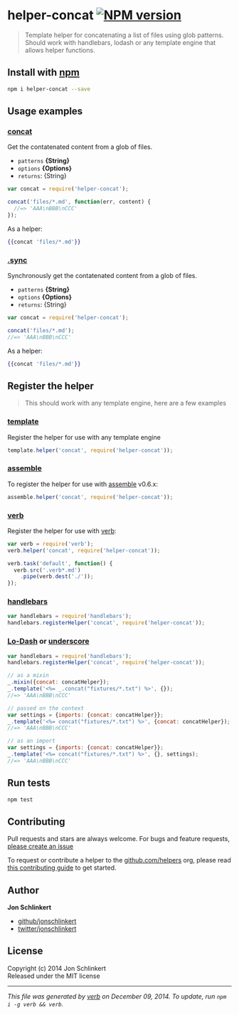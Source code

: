 # helper-concat [![NPM version](https://badge.fury.io/js/helper-concat.svg)](http://badge.fury.io/js/helper-concat)

> Template helper for concatenating a list of files using glob patterns. Should work with handlebars, lodash or any template engine that allows helper functions.

## Install with [npm](npmjs.org)

```bash
npm i helper-concat --save
```

## Usage examples

### [concat](index.js#L46)

Get the contatenated content from a glob of files.

* `patterns` **{String}**    
* `options` **{Options}**    
* `returns`: {String}  

```js
var concat = require('helper-concat');

concat('files/*.md', function(err, content) {
  //=> 'AAA\nBBB\nCCC'
});
```

As a helper:

```handlebars
{{concat 'files/*.md'}}
```

### [.sync](index.js#L82)

Synchronously get the contatenated content from a glob of files.

* `patterns` **{String}**    
* `options` **{Options}**    
* `returns`: {String}  

```js
var concat = require('helper-concat');

concat('files/*.md');
//=> 'AAA\nBBB\nCCC'
```

As a helper:

```handlebars
{{concat 'files/*.md'}}
```


## Register the helper

> This should work with any template engine, here are a few examples

### [template]

Register the helper for use with any template engine

```js
template.helper('concat', require('helper-concat'));
```

### [assemble]

To register the helper for use with [assemble] v0.6.x:

```js
assemble.helper('concat', require('helper-concat'));
```

### [verb]

Register the helper for use with [verb]:

```js
var verb = require('verb');
verb.helper('concat', require('helper-concat'));

verb.task('default', function() {
  verb.src('.verb*.md')
    .pipe(verb.dest('./'));
});
```

### [handlebars]

```js
var handlebars = require('handlebars');
handlebars.registerHelper('concat', require('helper-concat'));
```

### [Lo-Dash] or [underscore]

```js
var handlebars = require('handlebars');
handlebars.registerHelper('concat', require('helper-concat'));

// as a mixin
_.mixin({concat: concatHelper});
_.template('<%= _.concat("fixtures/*.txt") %>', {});
//=> 'AAA\nBBB\nCCC'

// passed on the context
var settings = {imports: {concat: concatHelper}};
_.template('<%= concat("fixtures/*.txt") %>', {concat: concatHelper});
//=> 'AAA\nBBB\nCCC'

// as an import
var settings = {imports: {concat: concatHelper}};
_.template('<%= concat("fixtures/*.txt") %>', {}, settings);
//=> 'AAA\nBBB\nCCC'
```

## Run tests

```bash
npm test
```

## Contributing
Pull requests and stars are always welcome. For bugs and feature requests, [please create an issue](https://github.com/jonschlinkert/helper-concat/issues)

To request or contribute a helper to the [github.com/helpers][helpers] org, please read [this contributing guide][guide] to get started.

## Author

**Jon Schlinkert**
 
+ [github/jonschlinkert](https://github.com/jonschlinkert)
+ [twitter/jonschlinkert](http://twitter.com/jonschlinkert) 

## License
Copyright (c) 2014 Jon Schlinkert  
Released under the MIT license

***

_This file was generated by [verb](https://github.com/assemble/verb) on December 09, 2014. To update, run `npm i -g verb && verb`._

[assemble]: https://github.com/assemble/assemble
[generator-verb]: https://github.com/assemble/generator-verb
[handlebars-helpers]: https://github.com/assemble/handlebars-helpers/
[handlebars]: https://github.com/wycats/handlebars.js/
[helpers]: https://github.com/helpers
[Lo-Dash]: https://lodash.com/
[template]: https://github.com/jonschlinkert/template
[underscore]: https://github.com/jashkenas/underscore
[verb]: https://github.com/assemble/verb
[guide]: https://github.com/helpers/requests
